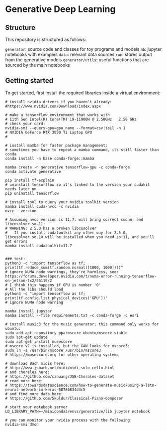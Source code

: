 # Generative Deep Learning

## Structure

This repository is structured as follows:

`generator`: source code and classes for toy programs and models
`nb`:  jupyter notebooks with examples
`data`:  relevant data sources 
`run`:  stores output from the generative models 
`generator/utils`:  useful functions that are sourced by the main notebooks

## Getting started

To get started, first install the required libraries inside a virtual environment:

```
# install nvidia drivers if you haven't already:
#https://www.nvidia.com/Download/index.aspx

# make a tensorflow environment that works with
# 11th Gen Intel(R) Core(TM) i9-11900H @ 2.50GHz   2.50 GHz
# check your card:
nvidia-smi --query-gpu=gpu_name --format=csv|tail -n 1
# NVIDIA GeForce RTX 3050 Ti Laptop GPU
#

# install mamba for faster package management:
# sometimes you have to repeat a mamba command, its still faster than conda
conda install -n base conda-forge::mamba

mamba create -n generative tensorflow-gpu -c conda-forge
conda activate generative

pip install tf-explain
# uninstall tensorflow so it's linked to the version your cudakit needs later on
pip uninstall tensorflow

# install tool to query your nvidia toolkit version
mamba install cuda-nvcc -c nvidia
nvcc --version

# Assuming nvcc version is 11.7: will bring correct cudnn, and libcusolver.so.11:
# WARNING: 2.5.0 has a broken libcusolver
#   If you install cudatoolkit any other way for 2.5.0, libcusolver.so.10 will be installed when you need so.11, and you'll get errors
mamba install cudatoolkit=11.7 


### test:
python3 -c "import tensorflow as tf; print(tf.reduce_sum(tf.random.normal([1000, 1000])))"
# ignore NUMA node warnings, they're harmless, see: https://forums.developer.nvidia.com/t/numa-error-running-tensorflow-on-jetson-tx2/56119/2
# I think this happens if GPU is number '0'
# All the libs should load
python3 -c "import tensorflow as tf; print(tf.config.list_physical_devices('GPU'))"
# ignore NUMA node warning

mamba install jupyter
mamba install --file requirements.txt -c conda-forge -c esri

# install music3 for the music generator; this command only works for ubuntu:
sudo add-apt-repository ppa:mscore-ubuntu/mscore-stable
sudo apt-get update
sudo apt-get install musescore
# mscore v2 is installed, but the GAN looks for mscore3:
sudo ln -s /usr/bin/mscore /usr/bin/mscore3
# https://musescore.org for other operating systems

# download Bach midis here:
# http://www.jsbach.net/midi/midi_solo_cello.html
# and chorales here:
# https://github.com/czhuang/JSB-Chorales-dataset
# read more here:
# https://towardsdatascience.com/how-to-generate-music-using-a-lstm-neural-network-in-keras-68786834d4c5
# and find more data here:
# https://github.com/Skuldur/Classical-Piano-Composer

# start your notebook server
LD_LIBRARY_PATH=~/miniconda3/envs/generative/lib jupyter notebook

# you can monitor your nvidia process with the following:
nvidia-smi dmon
 
```
 



